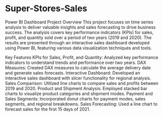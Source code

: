 # Super-Stores-Sales
Power BI Dashboard
Project Overview
This project focuses on time series analysis to deliver valuable insights and sales forecasting to drive business success. The analysis covers key performance indicators (KPIs) for sales, profit, and quantity sold over a period of two years (2019 and 2020). The results are presented through an interactive sales dashboard developed using Power BI, featuring various data visualization techniques and tools.

Key Features
KPIs for Sales, Profit, and Quantity: Analyzed key performance indicators to understand trends and performance over two years.
DAX Measures: Created DAX measures to calculate the average delivery date and generate sales forecasts.
Interactive Dashboard: Developed an interactive sales dashboard with slicer functionality for regional analysis.
Sales Comparison: Utilized line charts to compare sales and profits between 2019 and 2020.
Product and Shipment Analysis: Employed stacked bar charts to visualize product categories and shipment modes.
Payment and Sales Segments: Incorporated donut charts for payment modes, sales segments, and regional breakdowns.
Sales Forecasting: Used a line chart to forecast sales for the first 15 days of 2021.
